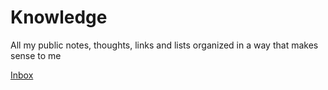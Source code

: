# Knowledge

All my public notes, thoughts, links and lists organized in a way that makes sense to me



[Inbox](inbox.md)
